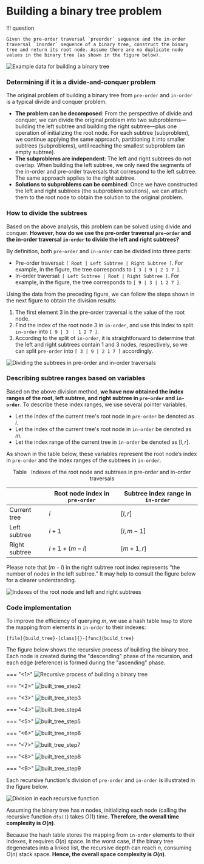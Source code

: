 # Building a binary tree problem

!!! question

    Given the pre-order traversal `preorder` sequence and the in-order traversal `inorder` sequence of a binary tree, construct the binary tree and return its root node. Assume there are no duplicate node values in the binary tree (as shown in the figure below).

![Example data for building a binary tree](build_binary_tree_problem.assets/build_tree_example.png)

### Determining if it is a divide-and-conquer problem

The original problem of building a binary tree from `pre-order` and `in-order` is a typical divide and conquer problem.

- **The problem can be decomposed**: From the perspective of divide and conquer, we can divide the original problem into two subproblems—building the left subtree and building the right subtree—plus one operation of initializing the root node. For each subtree (subproblem), we continue applying the same approach, partitioning it into smaller subtrees (subproblems), until reaching the smallest subproblem (an empty subtree).
- **The subproblems are independent**: The left and right subtrees do not overlap. When building the left subtree, we only need the segments of the in-order and pre-order traversals that correspond to the left subtree. The same approach applies to the right subtree.
- **Solutions to subproblems can be combined**: Once we have constructed the left and right subtrees (the subproblem solutions), we can attach them to the root node to obtain the solution to the original problem.

### How to divide the subtrees

Based on the above analysis, this problem can be solved using divide and conquer. **However, how do we use the pre-order traversal `pre-order` and the in-order traversal `in-order` to divide the left and right subtrees?**

By definition, both `pre-order` and `in-order` can be divided into three parts:

- Pre-order traversal: `[ Root | Left Subtree | Right Subtree ]`. For example, in the figure, the tree corresponds to `[ 3 | 9 | 2 1 7 ]`.
- In-order traversal: `[ Left Subtree | Root | Right Subtree ]`. For example, in the figure, the tree corresponds to `[ 9 | 3 | 1 2 7 ]`.

Using the data from the preceding figure, we can follow the steps shown in the next figure to obtain the division results:

1. The first element 3 in the pre-order traversal is the value of the root node.
2. Find the index of the root node 3 in `in-order`, and use this index to split `in-order` into `[ 9 | 3 ｜ 1 2 7 ]`.
3. According to the split of `in-order`, it is straightforward to determine that the left and right subtrees contain 1 and 3 nodes, respectively, so we can split `pre-order` into `[ 3 | 9 | 2 1 7 ]` accordingly.

![Dividing the subtrees in pre-order and in-order traversals](build_binary_tree_problem.assets/build_tree_pre-order_in-order_division.png)

### Describing subtree ranges based on variables

Based on the above division method, **we have now obtained the index ranges of the root, left subtree, and right subtree in `pre-order` and `in-order`**. To describe these index ranges, we use several pointer variables.

- Let the index of the current tree's root node in `pre-order` be denoted as $i$.
- Let the index of the current tree's root node in `in-order` be denoted as $m$.
- Let the index range of the current tree in `in-order` be denoted as $[l, r]$.

As shown in the table below, these variables represent the root node’s index in `pre-order` and the index ranges of the subtrees in `in-order`.

<p align="center"> Table <id> &nbsp; Indexes of the root node and subtrees in pre-order and in-order traversals </p>

|               | Root node index in `pre-order` | Subtree index range in `in-order`    |
| ------------- | ----------------------------- | ----------------------------------- |
| Current tree  | $i$                           | $[l, r]$                            |
| Left subtree  | $i + 1$                       | $[l, m-1]$                          |
| Right subtree | $i + 1 + (m - l)$             | $[m+1, r]$                          |

Please note that $(m-l)$ in the right subtree root index represents “the number of nodes in the left subtree.” It may help to consult the figure below for a clearer understanding.

![Indexes of the root node and left and right subtrees](build_binary_tree_problem.assets/build_tree_division_pointers.png)

### Code implementation

To improve the efficiency of querying $m$, we use a hash table `hmap` to store the mapping from elements in `in-order` to their indexes:

```src
[file]{build_tree}-[class]{}-[func]{build_tree}
```

The figure below shows the recursive process of building the binary tree. Each node is created during the "descending" phase of the recursion, and each edge (reference) is formed during the "ascending" phase.

=== "<1>"
    ![Recursive process of building a binary tree](build_binary_tree_problem.assets/built_tree_step1.png)

=== "<2>"
    ![built_tree_step2](build_binary_tree_problem.assets/built_tree_step2.png)

=== "<3>"
    ![built_tree_step3](build_binary_tree_problem.assets/built_tree_step3.png)

=== "<4>"
    ![built_tree_step4](build_binary_tree_problem.assets/built_tree_step4.png)

=== "<5>"
    ![built_tree_step5](build_binary_tree_problem.assets/built_tree_step5.png)

=== "<6>"
    ![built_tree_step6](build_binary_tree_problem.assets/built_tree_step6.png)

=== "<7>"
    ![built_tree_step7](build_binary_tree_problem.assets/built_tree_step7.png)

=== "<8>"
    ![built_tree_step8](build_binary_tree_problem.assets/built_tree_step8.png)

=== "<9>"
    ![built_tree_step9](build_binary_tree_problem.assets/built_tree_step9.png)

Each recursive function's division of `pre-order` and `in-order` is illustrated in the figure below.

![Division in each recursive function](build_binary_tree_problem.assets/built_tree_overall.png)

Assuming the binary tree has $n$ nodes, initializing each node (calling the recursive function `dfs()`) takes $O(1)$ time. **Therefore, the overall time complexity is $O(n)$**.

Because the hash table stores the mapping from `in-order` elements to their indexes, it requires $O(n)$ space. In the worst case, if the binary tree degenerates into a linked list, the recursive depth can reach $n$, consuming $O(n)$ stack space. **Hence, the overall space complexity is $O(n)$**.

